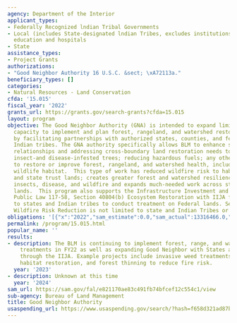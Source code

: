 ```yaml
---
agency: Department of the Interior
applicant_types:
- Federally Recognized lndian Tribal Governments
- Local (includes State-designated lndian Tribes, excludes institutions of higher
  education and hospitals
- State
assistance_types:
- Project Grants
authorizations:
- "Good Neighbor Authority 16 U.S.C. &sect; \xA72113a."
beneficiary_types: []
categories:
- Natural Resources - Land Conservation
cfda: '15.015'
fiscal_year: '2022'
grants_url: https://grants.gov/search-grants?cfda=15.015
layout: program
objective: The Good Neighbor Authority (GNA) is intended to expand limited federal
  capacity to implement and plan forest, rangeland, and watershed restoration projects
  by facilitating partnerships with authorized states, counties, and federally recognized
  Indian tribes. The GNA authority specifically allows BLM to enhance state-federal
  relationships and addressing cross-boundary land restoration needs to include treating
  insect-and disease-infested trees; reducing hazardous fuels; any other activities
  to restore or improve forest, rangeland, and watershed health, including fish and
  wildlife habitat.  This type of work has reduced wildfire risk to habitat, communities,
  and state trust lands; creates greater forest and watershed resilience against drought,
  insects, disease, and wildfire and expands much-needed work across state and federal
  lands.  This program also supports the Infrastructure Investment and Jobs Act (IIJA)
  Public Law 117-58, Section 40804(b) Ecosystem Restoration with IIJA funding limited
  to states and Indian tribes to conduct treatment on Federal lands. Section 40803
  Wildfire Risk Reduction is not limited to state and Indian Tribes or Federal Lands.
obligations: '[{"x":"2022","sam_estimate":0.0,"sam_actual":13316466.0,"usa_spending_actual":6873806.46},{"x":"2023","sam_estimate":5317331.0,"sam_actual":0.0,"usa_spending_actual":14813668.36},{"x":"2024","sam_estimate":5000000.0,"sam_actual":0.0,"usa_spending_actual":0.0}]'
permalink: /program/15.015.html
popular_name: ''
results:
- description: The BLM is continuing to implement forest, range, and watershed restoration
    treatments in FY22 as well as expanding Good Neighbor with States and Indian tribes
    through the IIJA. Example projects include invasive weed treatments, T&E species
    habitat restoration, and forest thinning to reduce fire risk.
  year: '2023'
- description: Unknown at this time
  year: '2024'
sam_url: https://sam.gov/fal/e821170ae83c491fb74bfcef12c554c1/view
sub-agency: Bureau of Land Management
title: Good Neighbor Authority
usaspending_url: https://www.usaspending.gov/search/?hash=f658d321ad87b7dc440c31a8cbe84b42
---
```

